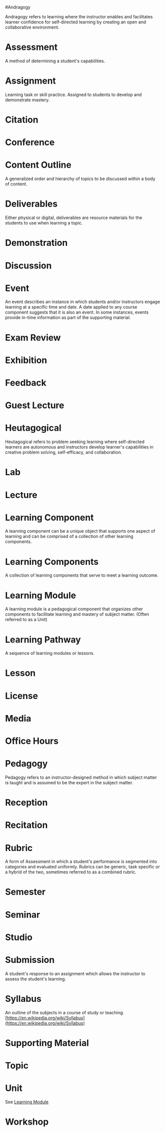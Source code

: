 #Andragogy 

Andragogy refers to learning where the instructor enables and facilitates learner confidence for self-directed learning by creating an open and collaborative environment.

# Assessment

A method of determining a student's capabilities.

# Assignment

Learning task or skill practice. Assigned to students to develop and demonstrate mastery.

# Citation

# Conference

# Content Outline

A generalized order and hierarchy of topics to be discussed within a body of content.

# Deliverables

Either physical or digital, deliverables are resource materials for the students to use when learning a topic.

# Demonstration

# Discussion

# Event

An event describes an instance in which students and/or instructors engage learning at a specific time and date. A date applied to any course component suggests that it is also an event. In some instances, events provide in-time information as part of the supporting material.

# Exam Review

# Exhibition

# Feedback

# Guest Lecture

# Heutagogical

Heutagogical refers to problem seeking learning where self-directed learners are autonomous and instructors develop learner's capabilities in creative problem solving, self-efficacy, and collaboration.

# Lab

# Lecture

# Learning Component

A learning component can be a unique object that supports one aspect of learning and can be comprised of a collection of other learning components.

# Learning Components

A collection of learning components that serve to meet a learning outcome.

# Learning Module

A learning module is a pedagogical component that organizes other components to facilitate learning and mastery of subject matter. (Often referred to as a Unit)

# Learning Pathway

A sequence of learning modules or lessons.

# Lesson

# License

# Media

# Office Hours

# Pedagogy

Pedagogy refers to an instructor-designed method in which subject matter is taught and is assumed to be the expert in the subject matter.

# Reception

# Recitation

# Rubric

A form of Assessment in which a student's performance is segmented into categories and evaluated uniformly. Rubrics can be generic, task specific or a hybrid of the two, sometimes referred to as a combined rubric.

# Semester

# Seminar

# Studio

# Submission

A student's response to an assignment which allows the instructor to assess the student's learning.

# Syllabus

An outline of the subjects in a course of study or teaching. [https://en.wikipedia.org/wiki/Syllabus](https://en.wikipedia.org/wiki/Syllabus)

# Supporting Material


# Topic

# Unit 

See [Learning Module](#learning-module)

# Workshop